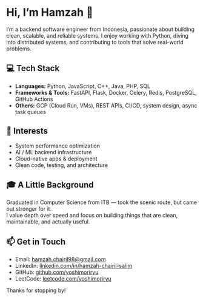 # Hi, I’m Hamzah 👋

I’m a backend software engineer from Indonesia, passionate about building clean, scalable, and reliable systems. I enjoy working with Python, diving into distributed systems, and contributing to tools that solve real-world problems.

## 💻 Tech Stack

- **Languages:** Python, JavaScript, C++, Java, PHP, SQL
- **Frameworks & Tools:** FastAPI, Flask, Docker, Celery, Redis, PostgreSQL, GitHub Actions
- **Others:** GCP (Cloud Run, VMs), REST APIs, CI/CD, system design, async task queues

## 🚀 Interests

- System performance optimization  
- AI / ML backend infrastructure  
- Cloud-native apps & deployment  
- Clean code, testing, and architecture

## 🎓 A Little Background

Graduated in Computer Science from ITB — took the scenic route, but came out stronger for it.  
I value depth over speed and focus on building things that are clean, maintainable, and actually useful.

## 📫 Get in Touch

- Email: hamzah.chairil98@gmail.com  
- LinkedIn: [linkedin.com/in/hamzah-chairil-salim](https://www.linkedin.com/in/hamzah-chairil-salim)  
- GitHub: [github.com/yoshimoriryu](https://github.com/yoshimoriryu)  
- LeetCode: [leetcode.com/yoshimoriryu](https://leetcode.com/yoshimoriryu)

Thanks for stopping by!
